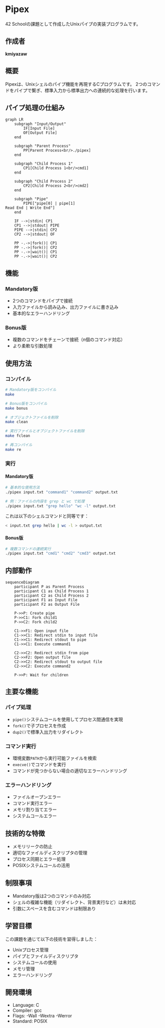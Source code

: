 # Pipex

42 Schoolの課題として作成したUnixパイプの実装プログラムです。

## 作成者

**kmiyazaw**

## 概要

Pipexは、Unixシェルのパイプ機能を再現するCプログラムです。
2つのコマンドをパイプで繋ぎ、標準入力から標準出力への連続的な処理を行います。

## パイプ処理の仕組み

```mermaid
graph LR
    subgraph "Input/Output"
        IF[Input File]
        OF[Output File]
    end
    
    subgraph "Parent Process"
        PP[Parent Process<br/>./pipex]
    end
    
    subgraph "Child Process 1"
        CP1[Child Process 1<br/>cmd1]
    end
    
    subgraph "Child Process 2"
        CP2[Child Process 2<br/>cmd2]
    end
    
    subgraph "Pipe"
        PIPE["pipe[0] | pipe[1]
Read End | Write End"]
    end
    
    IF -->|stdin| CP1
    CP1 -->|stdout| PIPE
    PIPE -->|stdin| CP2
    CP2 -->|stdout| OF
    
    PP -.->|fork()| CP1
    PP -.->|fork()| CP2
    PP -.->|wait()| CP1
    PP -.->|wait()| CP2
```

## 機能

### Mandatory版
- 2つのコマンドをパイプで接続
- 入力ファイルから読み込み、出力ファイルに書き込み
- 基本的なエラーハンドリング

### Bonus版
- 複数のコマンドをチェーンで接続（n個のコマンド対応）
- より柔軟な引数処理

## 使用方法

### コンパイル

```bash
# Mandatory版をコンパイル
make

# Bonus版をコンパイル
make bonus

# オブジェクトファイルを削除
make clean

# 実行ファイルとオブジェクトファイルを削除
make fclean

# 再コンパイル
make re
```

### 実行

#### Mandatory版
```bash
# 基本的な使用方法
./pipex input.txt "command1" "command2" output.txt

# 例：ファイルの内容を grep と wc で処理
./pipex input.txt "grep hello" "wc -l" output.txt
```

これは以下のシェルコマンドと同等です：
```bash
< input.txt grep hello | wc -l > output.txt
```

#### Bonus版
```bash
# 複数コマンドの連続実行
./pipex input.txt "cmd1" "cmd2" "cmd3" output.txt
```

## 内部動作

```mermaid
sequenceDiagram
    participant P as Parent Process
    participant C1 as Child Process 1
    participant C2 as Child Process 2
    participant F1 as Input File
    participant F2 as Output File
    
    P->>P: Create pipe
    P->>C1: Fork child1
    P->>C2: Fork child2
    
    C1->>F1: Open input file
    C1->>C1: Redirect stdin to input file
    C1->>C1: Redirect stdout to pipe
    C1->>C1: Execute command1
    
    C2->>C2: Redirect stdin from pipe
    C2->>F2: Open output file
    C2->>C2: Redirect stdout to output file
    C2->>C2: Execute command2
    
    P->>P: Wait for children
```

## 主要な機能

### パイプ処理
- `pipe()`システムコールを使用してプロセス間通信を実現
- `fork()`で子プロセスを作成
- `dup2()`で標準入出力をリダイレクト

### コマンド実行
- 環境変数`PATH`から実行可能ファイルを検索
- `execve()`でコマンドを実行
- コマンドが見つからない場合の適切なエラーハンドリング

### エラーハンドリング
- ファイルオープンエラー
- コマンド実行エラー
- メモリ割り当てエラー
- システムコールエラー

## 技術的な特徴

- メモリリークの防止
- 適切なファイルディスクリプタの管理
- プロセス同期とエラー処理
- POSIXシステムコールの活用

## 制限事項

- Mandatory版は2つのコマンドのみ対応
- シェルの複雑な機能（リダイレクト、背景実行など）は未対応
- 引数にスペースを含むコマンドは制限あり

## 学習目標

この課題を通じて以下の技術を習得しました：

- Unixプロセス管理
- パイプとファイルディスクリプタ
- システムコールの使用
- メモリ管理
- エラーハンドリング

## 開発環境

- Language: C
- Compiler: gcc
- Flags: -Wall -Wextra -Werror
- Standard: POSIX
